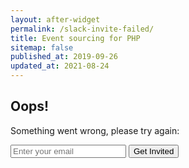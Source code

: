 ```yaml
---
layout: after-widget
permalink: /slack-invite-failed/
title: Event sourcing for PHP
sitemap: false
published_at: 2019-09-26
updated_at: 2021-08-24
---
```


<form id="newsletter" method="post" action="https://widgets.eventsauce.io/slack-invite/" class="max-w-xs mx-auto mt-6 text-center text-lg leading-normal">
    <h2 class="text-4xl text-red leading-tight mb-2">Oops!</h2>
    <p class="mb-6">Something went wrong, please try&nbsp;again:</p>
    <input class="block w-full my-4 leading-normal px-3 py-2 rounded border border-grey-light" type="email" name="email" placeholder="Enter your email" />
    <button type="submit" class="block w-full text-center rounded leading-normal p-2 bg-red text-white">Get Invited</button>
</form>

